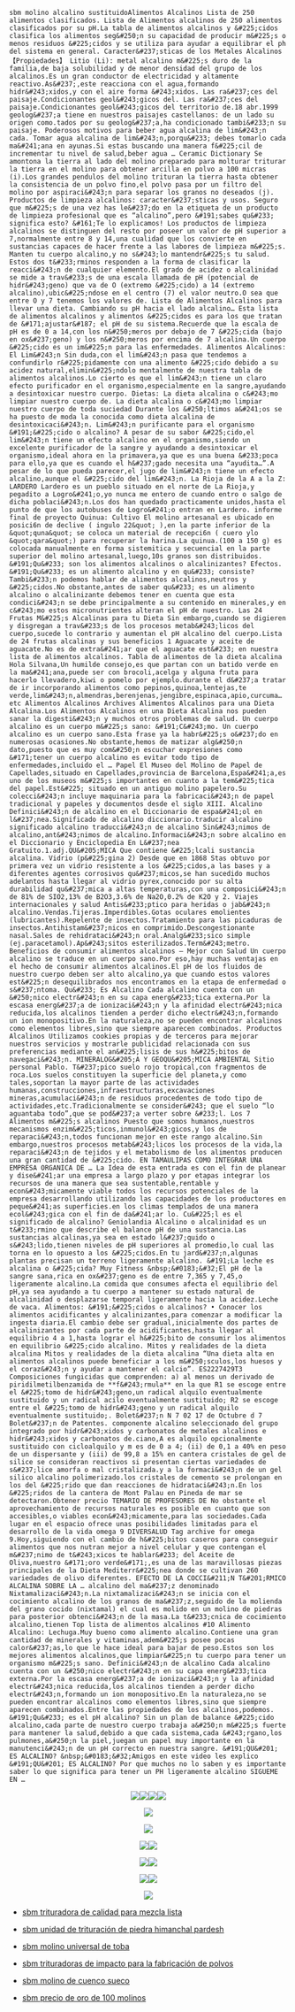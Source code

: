 
```
sbm molino alcalino sustituidoAlimentos Alcalinos Lista de 250 alimentos clasificados. Lista de Alimentos alcalinos de 250 alimentos clasificados por su pH.La tabla de alimentos alcalinos y &#225;cidos clasifica los alimentos seg&#250;n su capacidad de producir m&#225;s o menos residuos &#225;cidos y se utiliza para ayudar a equilibrar el ph del sistema en general. Caracter&#237;sticas de los Metales Alcalinos 【Propiedades】 Litio (Li): metal alcalino m&#225;s duro de la familia,de baja solubilidad y de menor densidad del grupo de los alcalinos.Es un gran conductor de electricidad y altamente reactivo.As&#237;,este reacciona con el agua,formando hidr&#243;xidos,y con el aire forma &#243;xidos. Las ra&#237;ces del paisaje.Condicionantes geol&#243;gicos del. Las ra&#237;ces del paisaje.Condicionantes geol&#243;gicos del territorio de.18 abr.1999 geolog&#237;a tiene en nuestros paisajes castellanos: de un lado su origen como.tados por su geolog&#237;a,ha condicionado tambi&#233;n su paisaje. Poderosos motivos para beber agua alcalina de lim&#243;n cada. Tomar agua alcalina de lim&#243;n,porqu&#233; debes tomarlo cada ma&#241;ana en ayunas.Si estas buscando una manera f&#225;cil de incrementar tu nivel de salud,beber agua … Ceramic Dictionary Se amontona la tierra al lado del molino preparado para molturar triturar la tierra en el molino para obtener arcilla en polvo a 100 micras (i).Los grandes pendulos del molino trituran la tierra hasta obtener la consistencia de un polvo fino,el polvo pasa por un filtro del molino por aspiraci&#243;n para separar los granos no deseados (j). Productos de limpieza alcalinos: caracter&#237;sticas y usos. Seguro que m&#225;s de una vez has le&#237;do en la etiqueta de un producto de limpieza profesional que es “alcalino”,pero &#191;sabes qu&#233; significa esto? &#161;Te lo explicamos! Los productos de limpieza alcalinos se distinguen del resto por poseer un valor de pH superior a 7,normalmente entre 8 y 14,una cualidad que los convierte en sustancias capaces de hacer frente a las labores de limpieza m&#225;s. Manten tu cuerpo alcalino,y no s&#243;lo mantendr&#225;s tu salud. Estos dos t&#233;rminos responden a la forma de clasificar la reacci&#243;n de cualquier elemento.El grado de acidez o alcalinidad se mide a trav&#233;s de una escala llamada de pH (potencial de hidr&#243;geno) que va de O (extremo &#225;cido) a 14 (extremo alcalino),ubic&#225;ndose en el centro (7) el valor neutro.O sea que entre O y 7 tenemos los valores de. Lista de Alimentos Alcalinos para llevar una dieta. Cambiando su pH hacia el lado alcalino… Esta lista de alimentos alcalinos y alimentos &#225;cidos es para los que tratan de &#171;ajustar&#187; el pH de su sistema.Recuerde que la escala de pH es de 0 a 14,con los n&#250;meros por debajo de 7 &#225;cida (bajo en ox&#237;geno) y los n&#250;meros por encima de 7 alcalina.Un cuerpo &#225;cido es un im&#225;n para las enfermedades. Alimentos Alcalinos: El Lim&#243;n Sin duda,con el lim&#243;n pasa que tendemos a confundirlo r&#225;pidamente con una alimento &#225;cido debido a su acidez natural,elimin&#225;ndolo mentalmente de nuestra tabla de alimentos alcalinos.Lo cierto es que el lim&#243;n tiene un claro efecto purificador en el organismo,especialmente en la sangre,ayudando a desintoxicar nuestro cuerpo. Dietas: La dieta alcalina o c&#243;mo limpiar nuestro cuerpo de. La dieta alcalina o c&#243;mo limpiar nuestro cuerpo de toda suciedad Durante los &#250;ltimos a&#241;os se ha puesto de moda la conocida como dieta alcalina de desintoxicaci&#243;n. Lim&#243;n purificante para el organismo &#191;&#225;cido o alcalino? A pesar de su sabor &#225;cido,el lim&#243;n tiene un efecto alcalino en el organismo,siendo un excelente purificador de la sangre y ayudando a desintoxicar el organismo,ideal ahora en la primavera,ya que es una buena &#233;poca para ello,ya que es cuando el h&#237;gado necesita una “ayudita…”.A pesar de lo que pueda parecer,el jugo de lim&#243;n tiene un efecto alcalino,aunque el &#225;cido del lim&#243;n. La Rioja de la A a la Z: LARDERO Lardero es un pueblo situado en el norte de La Rioja,y pegadito a Logro&#241;o,yo nunca me entero de cuando entro o salgo de dicha poblaci&#243;n.Los dos han quedado practicamente unidos,hasta el punto de que los autobuses de Logro&#241;o entran en Lardero. informe final de proyecto Quinua: Cultivo El molino artesanal es ubicado en posici6n de declive ( ingulo 22&quot; ),en la parte inferior de la &quot;quna&quot; se coloca un material de recepci6n ( cuero ylo &quot;qara&quot;) para recuperar la harina.La quinua.(100 a 150 g) es colocada manualmente en forma sistemitica y secuencial en la parte superior del molino artesanal,luego,10s granos son distribuidos. &#191;Qu&#233; son los alimentos alcalinos o alcalinizantes? Efectos. &#191;Qu&#233; es un alimento alcalino y en qu&#233; consiste? Tambi&#233;n podemos hablar de alimentos alcalinos,neutros y &#225;cidos.No obstante,antes de saber qu&#233; es un alimento alcalino o alcalinizante debemos tener en cuenta que esta condici&#243;n se debe principalmente a su contenido en minerales,y en c&#243;mo estos micronutrientes alteran el pH de nuestro. Las 24 Frutas M&#225;s Alcalinas para tu Dieta Sin embargo,cuando se digieren y disgregan a trav&#233;s de los procesos metab&#243;licos del cuerpo,sucede lo contrario y aumentan el pH alcalino del cuerpo.Lista de 24 frutas alcalinas y sus beneficios 1 Aguacate y aceite de aguacate.No es de extra&#241;ar que el aguacate est&#233; en nuestra lista de alimentos alcalinos. Tabla de alimentos de la dieta alcalina Hola Silvana,Un humilde consejo,es que partan con un batido verde en la ma&#241;ana,puede ser con brocoli,acelga y alguna fruta para hacerlo llevadero,kiwi o pomelo por ejemplo.durante el d&#237;a tratar de ir incorporando alimentos como pepinos,quinoa,lentejas,te verde,lim&#243;n,almendras,berenjenas,jengibre,espinaca,apio,curcuma…etc Alimentos Alcalinos Archives Alimentos Alcalinos para una Dieta Alcalina.Los Alimentos Alcalinos en una Dieta Alcalina nos pueden sanar la digesti&#243;n y muchos otros problemas de salud. Un cuerpo alcalino es un cuerpo m&#225;s sano: &#191;C&#243;mo. Un cuerpo alcalino es un cuerpo sano.Esta frase ya la habr&#225;s o&#237;do en numerosas ocasiones.No obstante,hemos de matizar alg&#250;n dato,puesto que es muy com&#250;n escuchar expresiones como &#171;tener un cuerpo alcalino es evitar todo tipo de enfermedades,incluido el … Papel El Museo del Molino de Papel de Capellades,situado en Capellades,provincia de Barcelona,Espa&#241;a,es uno de los museos m&#225;s importantes en cuanto a la tem&#225;tica del papel.Est&#225; situado en un antiguo molino papelero.Su colecci&#243;n incluye maquinaria para la fabricaci&#243;n de papel tradicional y papeles y documentos desde el siglo XIII. Alcalino Definici&#243;n de alcalino en el Diccionario de espa&#241;ol en l&#237;nea.Significado de alcalino diccionario.traducir alcalino significado alcalino traducci&#243;n de alcalino Sin&#243;nimos de alcalino,ant&#243;nimos de alcalino.Informaci&#243;n sobre alcalino en el Diccionario y Enciclopedia En L&#237;nea Gratuito.1.adj.QU&#205;MICA Que contiene &#225;lcali sustancia alcalina. Vidrio (p&#225;gina 2) Desde que en 1868 Stas obtuvo por primera vez un vidrio resistente a los &#225;cidos,a las bases y a diferentes agentes corrosivos qu&#237;micos,se han sucedido muchos adelantos hasta llegar al vidrio pyrex,conocido por su alta durabilidad qu&#237;mica a altas temperaturas,con una composici&#243;n de 81% de SIO2,13% de B2O3,3.6% de Na2O,0.2% de K2O y 2. Viajes internacionales y salud Antis&#233;ptico para heridas o jab&#243;n alcalino.Vendas.Tijeras.Imperdibles.Gotas oculares emolientes (lubricantes).Repelente de insectos.Tratamiento para las picaduras de insectos.Antihistam&#237;nicos en comprimido.Descongestionante nasal.Sales de rehidrataci&#243;n oral.Analg&#233;sico simple (ej.paracetamol).Ap&#243;sitos esterilizados.Term&#243;metro. Beneficios de consumir alimentos alcalinos — Mejor con Salud Un cuerpo alcalino se traduce en un cuerpo sano.Por eso,hay muchas ventajas en el hecho de consumir alimentos alcalinos.El pH de los fluidos de nuestro cuerpo deben ser alto alcalino,ya que cuando estos valores est&#225;n desequilibrados nos encontramos en la etapa de enfermedad o s&#237;ntoma. Qu&#233; Es Alcalino Cada alcalino cuenta con un &#250;nico electr&#243;n en su capa energ&#233;tica externa.Por la escasa energ&#237;a de ionizaci&#243;n y la afinidad electr&#243;nica reducida,los alcalinos tienden a perder dicho electr&#243;n,formando un ion monopositivo.En la naturaleza,no se pueden encontrar alcalinos como elementos libres,sino que siempre aparecen combinados. Productos Alcalinos Utilizamos cookies propias y de terceros para mejorar nuestros servicios y mostrarle publicidad relacionada con sus preferencias mediante el an&#225;lisis de sus h&#225;bitos de navegaci&#243;n. MINERALOG&#205;A Y GEOQU&#205;MICA AMBIENTAL Sitio personal Pablo. T&#237;pico suelo rojo tropical,con fragmentos de roca.Los suelos constituyen la superficie del planeta,y como tales,soportan la mayor parte de las actividades humanas,construcciones,infraestructuras,excavaciones mineras,acumulaci&#243;n de residuos procedentes de todo tipo de actividades,etc.Tradicionalmente se consider&#243; que el suelo “lo aguantaba todo”,que se pod&#237;a verter sobre &#233;l. Los 7 Alimentos m&#225;s alcalinos Puesto que somos humanos,nuestros mecanismos enzim&#225;ticos,inmunol&#243;gicos,y los de reparaci&#243;n,todos funcionan mejor en este rango alcalino.Sin embargo,nuestros procesos metab&#243;licos los procesos de la vida,la reparaci&#243;n de tejidos y el metabolismo de los alimentos producen una gran cantidad de &#225;cido. EN TAMAULIPAS COMO INTEGRAR UNA EMPRESA ORGANICA DE … La Idea de esta entrada es con el fin de planear y dise&#241;ar una empresa a largo plazo y por etapas integrar los recursos de una manera que sea sustentable,rentable y econ&#243;micamente viable todos los recursos potenciales de la empresa desarrollando utilizando las capacidades de los productores en peque&#241;as superficies.en los climas templados de una manera ecol&#243;gica con el fin de da&#241;ar lo. Cu&#225;l es el significado de alcalino? Geniolandia Alcalino o alcalinidad es un t&#233;rmino que describe el balance pH de una sustancia.Las sustancias alcalinas,ya sea en estado l&#237;quido o s&#243;lido,tienen niveles de pH superiores al promedio,lo cual las torna en lo opuesto a los &#225;cidos.En tu jard&#237;n,algunas plantas precisan un terreno ligeramente alcalino. &#191;La leche es alcalina o &#225;cida? Muy Fitness &nbsp;&#0183;&#32;El pH de la sangre sana,rica en ox&#237;geno es de entre 7,365 y 7,45,o ligeramente alcalino.La comida que consumes afecta el equilibrio del pH,ya sea ayudando a tu cuerpo a mantener su estado natural de alcalinidad o desplazarse temporal ligeramente hacia la acidez.Leche de vaca. Alimentos: &#191;&#225;cidos o alcalinos? • Conocer los alimentos acidificantes y alcalinizantes,para comenzar a modificar la ingesta diaria.El cambio debe ser gradual,inicialmente dos partes de alcalinizantes por cada parte de acidificantes,hasta llegar al equilibrio 4 a 1,hasta lograr el h&#225;bito de consumir los alimentos en equilibrio &#225;cido alcalino. Mitos y realidades de la dieta alcalina Mitos y realidades de la dieta alcalina “Una dieta alta en alimentos alcalinos puede beneficiar a los m&#250;sculos,los huesos y el coraz&#243;n y ayudar a mantener el calcio”. ES2227429T3 Composiciones fungicidas que comprenden: a) al menos un derivado de piridilmetilbenzamida de **f&#243;rmula** en la que R1 se escoge entre el &#225;tomo de hidr&#243;geno,un radical alquilo eventualmente sustituido y un radical acilo eventualmente sustituido; R2 se escoge entre el &#225;tomo de hidr&#243;geno y un radical alquilo eventualmente sustituido;. Bolet&#237;n N 7 02 17 de Octubre d 7 Bolet&#237;n de Patentes. componente alcalino seleccionado del grupo integrado por hidr&#243;xidos y carbonatos de metales alcalinos e hidr&#243;xidos y carbonatos de.ciano,A es alquilo opcionalmente sustituido con cicloalquilo y m es de 0 a 4; (ii) de 0,1 a 40% en peso de un dispersante y (iii) de 99,8 a 15% en cantera cristales de gel de silice se consideran reactivos si presentan ciertas variedades de s&#237;lice amorfa o mal cristalizada.y a la formaci&#243;n de un gel silico alcalino polimerizado.los cristales de cemento se prolongan en los del &#225;rido que dan reacciones de hidrataci&#243;n.En los &#225;ridos de la cantera de Mont Palau en Pineda de mar se detectaron.Obtener precio TEMARIO DE PROFESORES DE No obstante el aprovechamiento de recursos naturales es posible en cuanto que son accesibles,o viables econ&#243;micamente,para las sociedades.Cada lugar en el espacio ofrece unas posibilidades limitadas para el desarrollo de la vida omega 9 DIVERSALUD Tag archive for omega 9.Hoy,siguiendo con el cambio de h&#225;bitos caseros para conseguir alimentos que nos nutran mejor a nivel celular y que contengan el m&#237;nimo de t&#243;xicos te hablar&#233; del Aceite de Oliva,nuestro &#171;oro verde&#171;,es una de las maravillosas piezas principales de la Dieta Mediterr&#225;nea donde se cultivan 260 variedades de olivo diferentes. EFECTO DE LA COCCI&#211;N T&#201;RMICO ALCALINA SOBRE LA … alcalino del ma&#237;z denominado Nixtamalizaci&#243;n.La nixtamalizaci&#243;n se inicia con el cocimiento alcalino de los granos de ma&#237;z,seguido de la molienda del grano cocido (nixtamal) el cual es molido en un molino de piedras para posterior obtenci&#243;n de la masa.La t&#233;cnica de cocimiento alcalino,tienen Top lista de alimentos alcalinos #10 Alimento Alcalino: Lechuga.Muy bueno como alimento alcalino.Contiene una gran cantidad de minerales y vitaminas,adem&#225;s posee pocas calor&#237;as,lo que le hace ideal para bajar de peso.Estos son los mejores alimentos alcalinos,que limpiar&#225;n tu cuerpo para tener un organismo m&#225;s sano. Definici&#243;n de alcalino Cada alcalino cuenta con un &#250;nico electr&#243;n en su capa energ&#233;tica externa.Por la escasa energ&#237;a de ionizaci&#243;n y la afinidad electr&#243;nica reducida,los alcalinos tienden a perder dicho electr&#243;n,formando un ion monopositivo.En la naturaleza,no se pueden encontrar alcalinos como elementos libres,sino que siempre aparecen combinados.Entre las propiedades de los alcalinos,podemos. &#191;Qu&#233; es el pH alcalino? Sin un plan de balance &#225;cido alcalino,cada parte de nuestro cuerpo trabaja a&#250;n m&#225;s fuerte para mantener la salud,debido a que cada sistema,cada &#243;rgano,los pulmones,a&#250;n la piel,juegan un papel muy importante en la manutenci&#243;n de un pH correcto en nuestra sangre. &#191;QU&#201; ES ALCALINO? &nbsp;&#0183;&#32;Amigos en este video les explico &#191;QU&#201; ES ALCALINO? Por que muchos no lo saben y es importante saber lo que significa para tener un PH ligeramente alcalino SIGUEME EN … 
```

<div align="center">

<a href="https://es-mill.shibang-china.com/github&k=sbm+molino+alcalino+sustituido"><img src="https://static.shibang-china.com/es/mill/index.jpg"></a><a href="https://es-mill.shibang-china.com/materials.htmlgithub&k=sbm+molino+alcalino+sustituido"><img src="https://static.shibang-china.com/es/mill/materials.jpg"></a><a href="https://es-mill.shibang-china.com/about.htmlgithub&k=sbm+molino+alcalino+sustituido"><img src="https://static.shibang-china.com/es/mill/about.jpg"></a><a href="https://es-mill.shibang-china.com/contact.htmlgithub&k=sbm+molino+alcalino+sustituido"><img src="https://static.shibang-china.com/es/mill/contact.jpg"></a>

<a href="https://es-mill.shibang-china.com/github&k=sbm+molino+alcalino+sustituido"><img src="https://static.shibang-china.com/es/mill/banner.jpg"></a>

<a href="https://swt.shibang-china.com/github&k=sbm+molino+alcalino+sustituido"><img src="https://static.shibang-china.com/es/mill/chat.jpg"></a>

<a href="https://es-mill.shibang-china.com/products/vertical-roller-mill.htmlgithub&k=sbm+molino+alcalino+sustituido"><img src="https://static.shibang-china.com/es/mill/vertical.jpg"></a><a href="https://es-mill.shibang-china.com/products/raymond-mill.htmlgithub&k=sbm+molino+alcalino+sustituido"><img src="https://static.shibang-china.com/es/mill/raymond.jpg"></a>

<a href="https://es-mill.shibang-china.com/products/ultrafine-grinding-mill.htmlgithub&k=sbm+molino+alcalino+sustituido"><img src="https://static.shibang-china.com/es/mill/ultrafine.jpg"></a><a href="https://es-mill.shibang-china.com/products/trapezium-grinding-mill.htmlgithub&k=sbm+molino+alcalino+sustituido"><img src="https://static.shibang-china.com/es/mill/trapezium.jpg"></a>

<a href="https://es-mill.shibang-china.com/products/ball-mill.htmlgithub&k=sbm+molino+alcalino+sustituido"><img src="https://static.shibang-china.com/es/mill/ball.jpg"></a><a href="https://es-mill.shibang-china.com/products/hammer-mill.htmlgithub&k=sbm+molino+alcalino+sustituido"><img src="https://static.shibang-china.com/es/mill/hammer.jpg"></a>

<a href="https://swt.shibang-china.com/github&k=sbm+molino+alcalino+sustituido"><img src="https://static.shibang-china.com/es/mill/case.jpg"></a>

</div>


* [sbm trituradora de calidad para mezcla lista](sbm%20trituradora%20de%20calidad%20para%20mezcla%20lista.md)

* [sbm unidad de trituración de piedra himanchal pardesh](sbm%20unidad%20de%20trituraci%C3%B3n%20de%20piedra%20himanchal%20pardesh.md)

* [sbm molino universal de toba](sbm%20molino%20universal%20de%20toba.md)

* [sbm trituradoras de impacto para la fabricación de polvos](sbm%20trituradoras%20de%20impacto%20para%20la%20fabricaci%C3%B3n%20de%20polvos.md)

* [sbm molino de cuenco sueco](sbm%20molino%20de%20cuenco%20sueco.md)

* [sbm precio de oro de 100 molinos](sbm%20precio%20de%20oro%20de%20100%20molinos.md)
